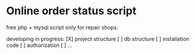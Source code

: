 # Online order status script 
free php + mysql script only for repair shops. 

developing in progress:
[X] project structure
[ ] db structure
[ ] installation code
[ ] authorization
[ ] ...


